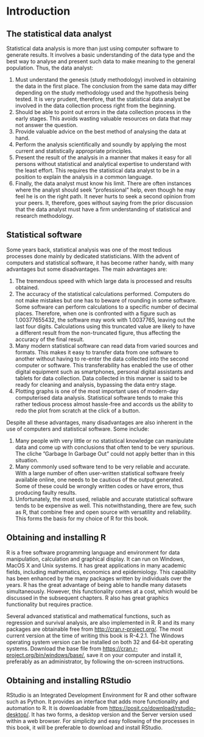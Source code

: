 

# Introduction
## The statistical data analyst
Statistical data analysis is more than just using computer software to generate results. It involves a basic understanding of the data type and the best way to analyse and present such data to make meaning to the general population. Thus, the data analyst:

1. Must understand the genesis (study methodology) involved in obtaining the data in the first place. The conclusion from the same data may differ depending on the study methodology used and the hypothesis being tested. It is very prudent, therefore, that the statistical data analyst be involved in the data collection process right from the beginning.
1. Should be able to point out errors in the data collection process in the early stages. This avoids wasting valuable resources on data that may not answer the question.
1. Provide valuable advice on the best method of analysing the data at hand.
1. Perform the analysis scientifically and soundly by applying the most current and statistically appropriate principles.
1. Present the result of the analysis in a manner that makes it easy for all persons without statistical and analytical expertise to understand with the least effort. This requires the statistical data analyst to be in a position to explain the analysis in a common language.
1. Finally, the data analyst must know his limit. There are often instances where the analyst should seek ”professional” help, even though he may feel he is on the right path. It never hurts to seek a second opinion from your peers.
It, therefore, goes without saying from the prior discussion that the data analyst must have a firm understanding of statistical and research methodology.

## Statistical software
Some years back, statistical analysis was one of the most tedious processes done mainly by dedicated statisticians. With the advent of computers and statistical software, it has become rather handy, with many advantages but some disadvantages.
The main advantages are:
1. The tremendous speed with which large data is processed and results obtained.
1. The accuracy of the statistical calculations performed. Computers do not make mistakes but one has to beware of rounding in some software. Some software can perform calculations to a specific number of decimal places. Therefore, when one is confronted with a figure such as 1.00377655432, the software may work with 1.0037765, leaving out the last four digits. Calculations using this truncated value are likely to have a different result from the non-truncated figure, thus affecting the accuracy of the final result.
1. Many modern statistical software can read data from varied sources and formats. This makes it easy to transfer data from one software to another without having to re-enter the data collected into the second computer or software. This transferability has enabled the use of other digital equipment such as smartphones, personal digital assistants and tablets for data collection. Data collected in this manner is said to be ready for cleaning and analysis, bypassing the data entry stage.
1. Plotting graphs is one of the most important uses of modern-day computerised data analysis. Statistical software tends to make this rather tedious process almost hassle-free and accords us the ability to redo the plot from scratch at the click of a button.

Despite all these advantages, many disadvantages are also inherent in the use of computers and statistical software. Some include:

1. Many people with very little or no statistical knowledge can manipulate data and come up with conclusions that often tend to be very spurious. The cliche ”Garbage In Garbage Out” could not apply better than in this situation.
1. Many commonly used software tend to be very reliable and accurate. With a large number of often user-written statistical software freely available online, one needs to be cautious of the output generated. Some of these could be wrongly written codes or have errors, thus producing faulty results.
1. Unfortunately, the most used, reliable and accurate statistical software tends to be expensive as well. This notwithstanding, there are few, such as R, that combine free and open source with versatility and reliability. This forms the basis for my choice of R for this book.

## Obtaining and installing R
R is a free software programming language and environment for data manipulation, calculation and graphical display. It can run on Windows, MacOS X and Unix systems. It has great applications in many academic fields, including mathematics, economics and epidemiology. This capability has been enhanced by the many packages written by individuals over the years. R has the great advantage of being able to handle many datasets simultaneously. However, this functionality comes at a cost, which would be discussed in the subsequent chapters. R also has great graphics functionality but requires practice.

Several advanced statistical and mathematical functions, such as regression and survival analysis, are also implemented in R.
R and its many packages are obtainable free from http://cran.r-project.org/. The most current version at the time of writing this book is R-4.2.1. The Windows operating system version can be installed on both 32 and 64-bit operating systems. Download the base file from https://cran.r-project.org/bin/windows/base/, save it on your computer and install it, preferably as an administrator, by following the on-screen instructions.

## Obtaining and installing RStudio
RStudio is an Integrated Development Environment for R and other software such as Python. It provides an interface that adds more functionality and automation to R. It is downloadable from https://posit.co/download/rstudio-desktop/. It has two forms, a desktop version and the Server version used within a web browser. For simplicity and easy following of the processes in this book, it will be preferable to download and install RStudio. 

